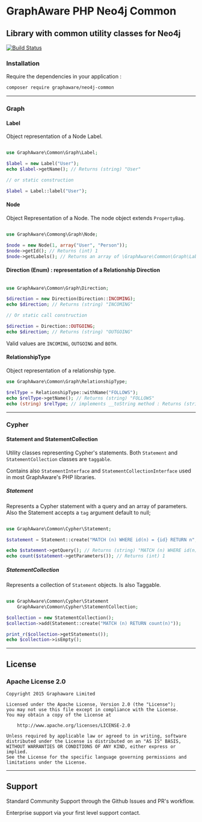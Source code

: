 # GraphAware PHP Neo4j Common

## Library with common utility classes for Neo4j

[![Build Status](https://travis-ci.org/graphaware/neo4j-php-commons.svg)](https://travis-ci.org/graphaware/neo4j-php-commons)

### Installation

Require the dependencies in your application :

```bash
composer require graphaware/neo4j-common
```

---

### Graph

#### Label

Object representation of a Node Label.

```php

use GraphAware\Common\Graph\Label;

$label = new Label("User");
echo $label->getName(); // Returns (string) "User"

// or static construction

$label = Label::label("User");
```

#### Node

Object Representation of a Node. The node object extends `PropertyBag`.

```php

use GraphAware\Commong\Graph\Node;

$node = new Node(1, array("User", "Person"));
$node->getId(); // Returns (int) 1
$node->getLabels(); // Returns an array of \GraphAware\Common\Graph\Label objects
```

#### Direction (Enum) : representation of a Relationship Direction

```php

use GraphAware\Common\Graph\Direction;

$direction = new Direction(Direction::INCOMING);
echo $direction; // Returns (string) "INCOMING"

// Or static call construction

$direction = Direction::OUTGOING;
echo $direction; // Returns (string) "OUTGOING"
```

Valid values are `INCOMING`, `OUTGOING` and `BOTH`.

#### RelationshipType

Object representation of a relationship type.

```php
use GraphAware\Common\Graph\RelationshipType;

$relType = RelationshipType::withName("FOLLOWS");
echo $relType->getName(); // Returns (string) "FOLLOWS"
echo (string) $relType; // implements __toString method : Returns (string) "FOLLOWS"
```
---

### Cypher

#### Statement and StatementCollection

Utility classes representing Cypher's statements. Both `Statement` and `StatementCollection` classes are 
`taggable`.

Contains also `StatementInterface` and `StatementCollectionInterface` used in most GraphAware's PHP libraries.

##### Statement

Represents a Cypher statement with a query and an array of parameters. Also the Statement accepts a `tag` argument default to null;

```php

use GraphAware\Common\Cypher\Statement;

$statement = Statement::create("MATCH (n) WHERE id(n) = {id} RETURN n", array("id" => 324));

echo $statement->getQuery(); // Returns (string) "MATCH (n) WHERE id(n) = {id} RETURN n"
echo count($statement->getParameters()); // Returns (int) 1
```

##### StatementCollection

Represents a collection of `Statement` objects. Is also Taggable.

```php

use GraphAware\Common\Cypher\Statement
    GraphAware\Common\Cypher\StatementCollection;

$collection = new StatementCollection();
$collection->add(Statement::create("MATCH (n) RETURN count(n)"));

print_r($collection->getStatements());
echo $collection->isEmpty();
```

---

## License

### Apache License 2.0

```
Copyright 2015 Graphaware Limited

Licensed under the Apache License, Version 2.0 (the "License");
you may not use this file except in compliance with the License.
You may obtain a copy of the License at

    http://www.apache.org/licenses/LICENSE-2.0

Unless required by applicable law or agreed to in writing, software
distributed under the License is distributed on an "AS IS" BASIS,
WITHOUT WARRANTIES OR CONDITIONS OF ANY KIND, either express or implied.
See the License for the specific language governing permissions and
limitations under the License.
```

--- 

## Support

Standard Community Support through the Github Issues and PR's workflow.

Enterprise support via your first level support contact.